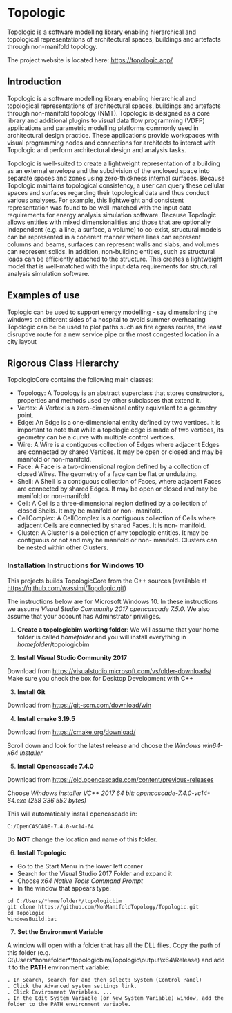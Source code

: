 # Topologic
Topologic is a software modelling library enabling hierarchical and topological representations of architectural spaces, buildings and artefacts through non-manifold topology.

The project website is located here: https://topologic.app/


## Introduction
Topologic is a software modelling library enabling hierarchical and topological representations of architectural spaces, buildings and artefacts through non-manifold topology (NMT). Topologic is designed as a core library and additional plugins to visual data flow programming (VDFP) applications and parametric modelling platforms commonly used in architectural design practice. These applications provide workspaces with visual programming nodes and connections for architects to interact with Topologic and perform architectural design and analysis tasks.

Topologic is well-suited to create a lightweight representation of a building as an external envelope and the subdivision of the enclosed space into separate spaces and zones using zero-thickness internal surfaces. Because Topologic maintains topological consistency, a user can query these cellular spaces and surfaces regarding their topological data and thus conduct various analyses. For example, this lightweight and consistent representation was found to be well-matched with the input data requirements for energy analysis simulation software. Because Topologic allows entities with mixed dimensionalities and those that are optionally independent (e.g. a line, a surface, a volume) to co-exist, structural models can be represented in a coherent manner where lines can represent columns and beams, surfaces can represent walls and slabs, and volumes can represent solids. In addition, non-building entities, such as structural loads can be efficiently attached to the structure. This creates a lightweight model that is well-matched with the input data requirements for structural analysis simulation software.

## Examples of use
Toplogic can be used to support energy modelling - say dimensioning the windows on different sides of a hospital to avoid summer overheating
Topologic can be be used to plot paths such as fire egress routes, the least disruptive route for a new service pipe or the most congested location in a city layout

## Rigorous Class Hierarchy
TopologicCore contains the following main classes:

* Topology: A Topology is an abstract superclass that stores constructors, properties and methods used by other subclasses that extend it.
* Vertex: A Vertex is a zero-dimensional entity equivalent to a geometry point.
* Edge: An Edge is a one-dimensional entity defined by two vertices. It is important to note that while a topologic edge is made of two vertices, its geometry can be a curve with multiple control vertices.
* Wire: A Wire is a contiguous collection of Edges where adjacent Edges are connected by shared Vertices. It may be open or closed and may be manifold or non-manifold.
* Face: A Face is a two-dimensional region defined by a collection of closed Wires. The geometry of a face can be flat or undulating.
* Shell: A Shell is a contiguous collection of Faces, where adjacent Faces are connected by shared Edges. It may be open or closed and may be manifold or non-manifold.
* Cell: A Cell is a three-dimensional region defined by a collection of closed Shells. It may be manifold or non- manifold.
* CellComplex: A CellComplex is a contiguous collection of Cells where adjacent Cells are connected by shared Faces. It is non- manifold.
* Cluster: A Cluster is a collection of any topologic entities. It may be contiguous or not and may be manifold or non- manifold. Clusters can be nested within other Clusters.

### Installation Instructions for Windows 10
This projects builds TopologicCore from the C++ sources (available at https://github.com/wassimj/Topologic.git)

The instructions below are for Microsoft Windows 10. In these instructions we assume *Visual Studio Community 2017* *opencascade 7.5.0*. We also assume that your account has Adminstrator priviliges.

1. **Create a topologicbim working folder**: We will assume that your home folder is called *homefolder* and you will install everything in *homefolder*/topologicbim

2. **Install Visual Studio Community 2017**

Download from https://visualstudio.microsoft.com/vs/older-downloads/
Make sure you check the box for Desktop Development with C++ 

3. **Install Git**

Download from https://git-scm.com/download/win

4. **Install cmake 3.19.5**

Download from https://cmake.org/download/

Scroll down and look for the latest release and choose the *Windows win64-x64 Installer* 

5. **Install Opencascade 7.4.0**

Download from https://old.opencascade.com/content/previous-releases

Choose  *Windows installer VC++ 2017 64 bit: opencascade-7.4.0-vc14-64.exe (258 336 552 bytes)*

This will automatically install opencascade in:
```
C:/OpenCASCADE-7.4.0-vc14-64
```
Do **NOT** change the location and name of this folder.

6. **Install Topologic**

* Go to the Start Menu in the lower left corner
* Search for the Visual Studio 2017 Folder and expand it
* Choose *x64 Native Tools Command Prompt*
* In the window that appears type:
```
cd C:/Users/*homefolder*/topologicbim
git clone https://github.com/NonManifoldTopology/Topologic.git
cd Topologic
WindowsBuild.bat
```
7. **Set the Environment Variable**

A window will open with a folder that has all the DLL files. Copy the path of this folder (e.g. C:\Users\*homefolder*\topologicbim\Topologic\output\x64\Release) and add it to the **PATH** environment variable:
```
. In Search, search for and then select: System (Control Panel)
. Click the Advanced system settings link.
. Click Environment Variables. ...
. In the Edit System Variable (or New System Variable) window, add the folder to the PATH environment variable.
